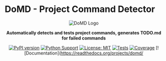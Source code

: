 # DoMD - Project Command Detector

<div align="center">

![DoMD Logo](assets/logo.png)

**Automatically detects and tests project commands, generates TODO.md for failed commands**

[![PyPI version](https://badge.fury.io/py/domd.svg)](https://badge.fury.io/py/domd)
[![Python Support](https://img.shields.io/pypi/pyversions/domd.svg)](https://pypi.org/project/domd/)
[![License: MIT](https://img.shields.io/badge/License-MIT-yellow.svg)](https://opensource.org/licenses/MIT)
[![Tests](https://github.com/wronai/domd/workflows/CI%2FCD%20Pipeline/badge.svg)](https://github.com/wronai/domd/actions)
[![Coverage](https://codecov.io/gh/wronai/domd/branch/main/graph/badge.svg)](https://codecov.io/gh/wronai/domd)
[![Documentation](https://readthedocs.org/projects/domd/
